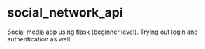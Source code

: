 # social_network_api
Social media app using flask (beginner level). Trying out login and authentication as well.
